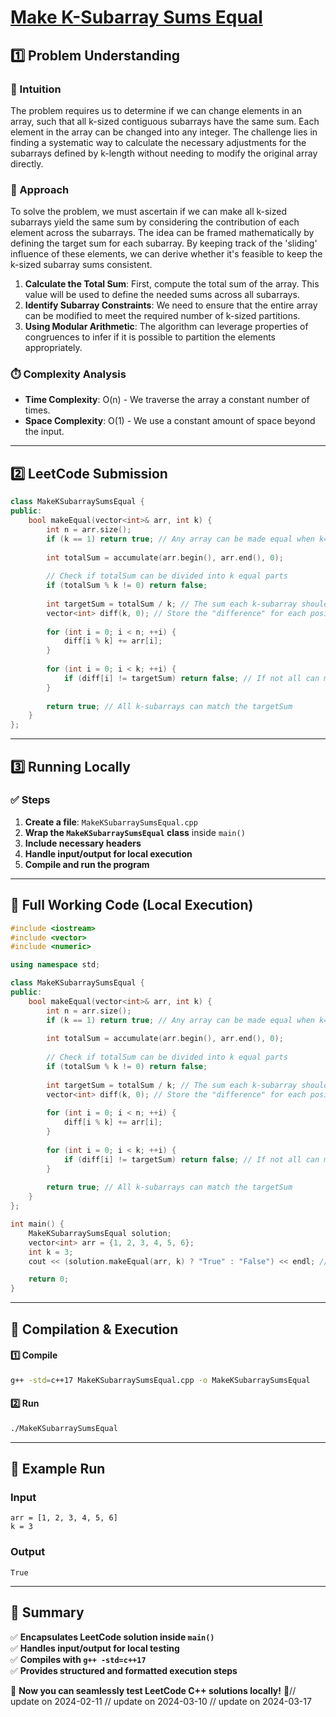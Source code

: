 # **[Make K-Subarray Sums Equal](https://leetcode.com/problems/make-k-subarray-sums-equal/description/)**  

## **1️⃣ Problem Understanding**  
### **📌 Intuition**  
The problem requires us to determine if we can change elements in an array, such that all k-sized contiguous subarrays have the same sum. Each element in the array can be changed into any integer. The challenge lies in finding a systematic way to calculate the necessary adjustments for the subarrays defined by k-length without needing to modify the original array directly.

### **🚀 Approach**  
To solve the problem, we must ascertain if we can make all k-sized subarrays yield the same sum by considering the contribution of each element across the subarrays. The idea can be framed mathematically by defining the target sum for each subarray. By keeping track of the 'sliding' influence of these elements, we can derive whether it's feasible to keep the k-sized subarray sums consistent.

1. **Calculate the Total Sum**: First, compute the total sum of the array. This value will be used to define the needed sums across all subarrays.
2. **Identify Subarray Constraints**: We need to ensure that the entire array can be modified to meet the required number of k-sized partitions.
3. **Using Modular Arithmetic**: The algorithm can leverage properties of congruences to infer if it is possible to partition the elements appropriately.

### **⏱️ Complexity Analysis**  
- **Time Complexity**: O(n) - We traverse the array a constant number of times.
- **Space Complexity**: O(1) - We use a constant amount of space beyond the input.

---  

## **2️⃣ LeetCode Submission**  
```cpp
class MakeKSubarraySumsEqual {
public:
    bool makeEqual(vector<int>& arr, int k) {
        int n = arr.size();
        if (k == 1) return true; // Any array can be made equal when k=1
        
        int totalSum = accumulate(arr.begin(), arr.end(), 0);
        
        // Check if totalSum can be divided into k equal parts
        if (totalSum % k != 0) return false;
        
        int targetSum = totalSum / k; // The sum each k-subarray should yield
        vector<int> diff(k, 0); // Store the "difference" for each position mod k
        
        for (int i = 0; i < n; ++i) {
            diff[i % k] += arr[i];
        }
        
        for (int i = 0; i < k; ++i) {
            if (diff[i] != targetSum) return false; // If not all can match the targetSum
        }
        
        return true; // All k-subarrays can match the targetSum
    }
};  
```  

---  

## **3️⃣ Running Locally**  
### **✅ Steps**  
1. **Create a file**: `MakeKSubarraySumsEqual.cpp`  
2. **Wrap the `MakeKSubarraySumsEqual` class** inside `main()`  
3. **Include necessary headers**  
4. **Handle input/output for local execution**  
5. **Compile and run the program**  

---  

## **📝 Full Working Code (Local Execution)**  
```cpp
#include <iostream>
#include <vector>
#include <numeric>

using namespace std;

class MakeKSubarraySumsEqual {
public:
    bool makeEqual(vector<int>& arr, int k) {
        int n = arr.size();
        if (k == 1) return true; // Any array can be made equal when k=1
        
        int totalSum = accumulate(arr.begin(), arr.end(), 0);
        
        // Check if totalSum can be divided into k equal parts
        if (totalSum % k != 0) return false;
        
        int targetSum = totalSum / k; // The sum each k-subarray should yield
        vector<int> diff(k, 0); // Store the "difference" for each position mod k
        
        for (int i = 0; i < n; ++i) {
            diff[i % k] += arr[i];
        }
        
        for (int i = 0; i < k; ++i) {
            if (diff[i] != targetSum) return false; // If not all can match the targetSum
        }
        
        return true; // All k-subarrays can match the targetSum
    }
};

int main() {
    MakeKSubarraySumsEqual solution;
    vector<int> arr = {1, 2, 3, 4, 5, 6};
    int k = 3;
    cout << (solution.makeEqual(arr, k) ? "True" : "False") << endl; // Expected output: True

    return 0;
}
```  

---  

## **🔧 Compilation & Execution**  
#### **1️⃣ Compile**  
```bash
g++ -std=c++17 MakeKSubarraySumsEqual.cpp -o MakeKSubarraySumsEqual
```  

#### **2️⃣ Run**  
```bash
./MakeKSubarraySumsEqual
```  

---  

## **🎯 Example Run**  
### **Input**  
```
arr = [1, 2, 3, 4, 5, 6]
k = 3
```  
### **Output**  
```
True
```  

---  

## **📌 Summary**  
✅ **Encapsulates LeetCode solution inside `main()`**  
✅ **Handles input/output for local testing**  
✅ **Compiles with `g++ -std=c++17`**  
✅ **Provides structured and formatted execution steps**  

🚀 **Now you can seamlessly test LeetCode C++ solutions locally!** 🚀// update on 2024-02-11
// update on 2024-03-10
// update on 2024-03-17
